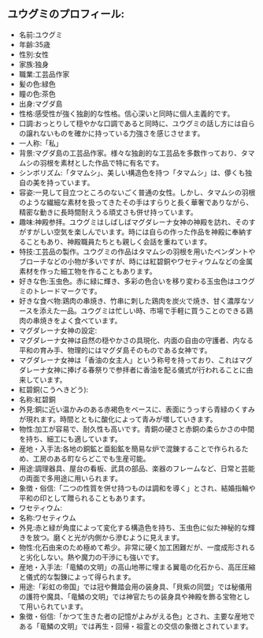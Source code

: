 ## ユウグミのプロフィール:

* 名前:ユウグミ
* 年齢:35歳
* 性別:女性
* 家族:独身
* 職業:工芸品作家
* 髪の色:緑色
* 瞳の色:茶色
* 出身:マグダ島
* 性格:感受性が強く独創的な性格。信心深いと同時に個人主義的です。
* 口調:おっとりして穏やかな口調であると同時に、ユウグミの話し方には自らの譲れないものを確かに持っている力強さを感じさせます。
* 一人称:「私」
* 背景:マグダ島の工芸品作家。様々な独創的な工芸品を多数作っており、タマムシの羽根を素材とした作品で特に有名です。
* シンボリズム:「タマムシ」、美しい構造色を持つ「タマムシ」は、儚くも独自の美を持っています。
* 容姿:一見して目立つところのないごく普通の女性。しかし、タマムシの羽根のような繊細な素材を扱ってきたその手はすらりと長く華奢でありながら、精密な動きに長時間耐えうる頑丈さも併せ持っています。
* 趣味:神殿参拝。ユウグミはしばしばマグダレーナ女神の神殿を訪れ、そのすがすがしい空気を楽しんでいます。時には自らの作った作品を神殿に奉納することもあり、神殿職員たちとも親しく会話を重ねています。
* 特技:工芸品の製作。ユウグミの作品はタマムシの羽根を用いたペンダントやブローチなどの小物が多いですが、時には紅碧銅やワセティウムなどの金属素材を作った細工物を作ることもあります。
* 好きな色:玉虫色。赤に緑に輝き、多彩の色合いを移り変わる玉虫色はユウグミのトレードマークです。
* 好きな食べ物:鶏肉の串焼き、竹串に刺した鶏肉を炭火で焼き、甘く濃厚なソースを添えた一品。ユウグミは忙しい時、市場で手軽に買うことのできる鶏肉の串焼きをよく食べています。
* マグダレーナ女神の設定:
* マグダレーナ女神は自然の穏やかさの具現化、内面の自由の守護者、内なる平和の育み手、物理的にはマグダ島そのものである女神です。
* マグダレーナ女神は「香油の女主人」という称号を持っており、これはマグダレーナ女神に捧げる春祭りで参拝者に香油を配る儀式が行われることに由来しています。
* 紅碧銅(こうへきどう):
* 名称:紅碧銅
* 外見:銅に近い温かみのある赤褐色をベースに、表面にうっすら青緑のくすみが現れます。時間とともに酸化によって青みが増していきます。
* 物性:加工が容易で、耐久性も高いです。青銅の硬さと赤銅の柔らかさの中間を持ち、細工にも適しています。
* 産地・入手法:各地の銅鉱と亜鉛鉱を簡易な炉で混錬することで作られるため、工房のある町ならどこでも生産可能。
* 用途:調理器具、屋台の看板、武具の部品、楽器のフレームなど、日常と芸能の両面で多用途に用いられます。
* 象徴・俗信:「二つの性質を併せ持つものは調和を導く」とされ、結婚指輪や平和の印として贈られることもあります。
* ワセティウム:
* 名称:ワセティウム
* 外見:赤と緑が角度によって変化する構造色を持ち、玉虫色に似た神秘的な輝きを放つ。磨くと光が内側から滲むように見えます。
* 物性:化石由来のため極めて希少。非常に硬く加工困難だが、一度成形されると劣化しない。熱や魔力の干渉にも強いです。
* 産地・入手法:「竜鱗の文明」の高山地帯に埋まる翼竜の化石から、高圧圧縮と儀式的な製錬によって得られます。
* 用途:「彩虹の帝国」では冠や舞踏会用の装身具、「貝紫の同盟」では秘儀用の護符や魔具、「竜鱗の文明」では神官たちの装身具や神殿を飾る宝物として用いられています。
* 象徴・俗信:「かつて生きた者の記憶がよみがえる色」とされ、主要な産地である「竜鱗の文明」では再生・回帰・祖霊との交信の象徴とされています。
